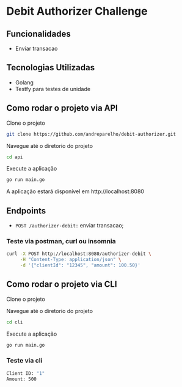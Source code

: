 
# Debit Authorizer Challenge

## Funcionalidades
- Enviar transacao

## Tecnologias Utilizadas
- Golang
- Testfy para testes de unidade

## Como rodar o projeto via API
Clone o projeto

```bash
git clone https://github.com/andreparelho/debit-authorizer.git
```

Navegue até o diretorio do projeto
```bash
cd api
```

Execute a aplicação
```bash
go run main.go
```

A aplicação estará disponível em http://localhost:8080

## Endpoints
- `POST /authorizer-debit:` enviar transacao; 

### Teste via postman, curl ou insomnia
```bash
curl -X POST http://localhost:8080/authorizer-debit \
     -H "Content-Type: application/json" \
     -d '{"clientId": "12345", "amount": 100.50}'
```

## Como rodar o projeto via CLI
Clone o projeto

Navegue até o diretorio do projeto
```bash
cd cli
```

Execute a aplicação
```bash
go run main.go
```

### Teste via cli
```bash
Client ID: "1"
Amount: 500
```